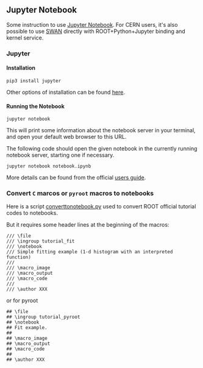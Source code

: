 
## Jupyter Notebook

Some instruction to use [Jupyter Notebook](https://jupyter.org/).
For CERN users, it's also possible to use [SWAN](https://swan.web.cern.ch/) directly with ROOT+Python+Jupyter binding and kernel service.

### Jupyter

#### Installation
```
pip3 install jupyter
```

Other options of installation can be found [here](https://jupyter.readthedocs.io/en/latest/install.html).

#### Running the Notebook
```
jupyter notebook
```
This will print some information about the notebook server in your terminal, and open your default web browser to this URL.

The following code should open the given notebook in the currently running notebook server, starting one if necessary.
```
jupyter notebook notebook.ipynb
```

More details can be found from the official [users guide](https://jupyter.readthedocs.io/en/latest/running.html).


### Convert `C` marcos or `pyroot` macros to notebooks

Here is a script [converttonotebook.py](https://github.com/root-project/root/blob/master/documentation/doxygen/converttonotebook.py) used to convert ROOT official tutorial codes to notebooks.

But it requires some header lines at the beginning of the macros:
```
/// \file
/// \ingroup tutorial_fit
/// \notebook
/// Simple fitting example (1-d histogram with an interpreted function)
///
/// \macro_image
/// \macro_output
/// \macro_code
///
/// \author XXX
```
or for pyroot
```
## \file
## \ingroup tutorial_pyroot
## \notebook
## Fit example.
##
## \macro_image
## \macro_output
## \macro_code
##
## \author XXX
```


